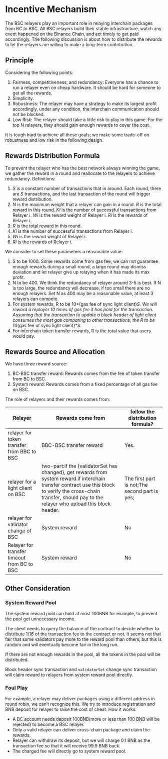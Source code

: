 # Incentive Mechanism

The BSC relayers play an important role in relaying interchain packages from BC to BSC.
All BSC relayers build their stable infrastructure, watch any event happened on the Binance Chain, and act timely to get paid accordingly. The following discussion is about how to distribute the rewards to let the relayers are willing to make a long-term contribution.

## Principle
Considering the following points:

1. Fairness, competitiveness, and redundancy: Everyone has a chance to run a relayer even on cheap hardware. It should be hard for someone to get all the rewards.
2. Simplicity. 
3. Robustness: The relayer may have a strategy to make its largest profit accordingly, under any condition, the interchain communication should not be blocked.
4. Low Risk: The relayer should take a little risk to play in this game. For the top N relayers, they should gain enough rewards to cover the cost.

It is tough hard to achieve all these goals; we make some trade-off on robustness and low risk in the following design.

## Rewards Distribution Formula

To prevent the relayer who has the best network always winning the game, we gather the reward in a round and reallocate to the relayers to achieve redundancy. 
Definitions:

1. *S* is a constant number of transactions that in around. Each round, there are *S* transactions, and the last transaction of the round will trigger reward distribution. 
2. *N* is the maximum weight that a relayer can gain in a round. *R* is the total reward in this round. *Ki* is the number of successful transactions from Relayer i. *Wi* is the reward weight of Relayer i. *Ri* is the rewards of Relayer i.
3. *R* is the total reward in this round.
4. *Ki* is the number of successful transactions from Relayer i.
5. *Wi* is the reward weight of Relayer i.
6. *Ri* is the rewards of Relayer i.

We consider to set these parameters a reasonable value:

1. S to be 1000. Some rewards come from gas fee, we can not guarantee enough rewards during a small round, a large round may dismiss deviation and let relayer give up relaying when it has made its max profit. 
2. N to be 400. We think the redundancy of relayer around 3-5 is best. If N is too large, the redundancy will decrease, if too small there are no enough relayers. Set N as 400 may be a reasonable value, at least 3 relayers can compete.
3. For system rewards, R to be 10*{gas fee of sync light client}*S. We will reward a replayer 10 times of gas fee it has paid for the transaction. Assuming that the transaction to update a block header of light client consumes the most gas comparing to other transactions, the R to be 10*{gas fee of sync light client}*S.
4. For interchain token transfer rewards, R is the total value that users would pay.



## Rewards Source and Allocation

We have three reward source: 

1. BC-BSC transfer reward: Rewards comes from the fee of token transfer from BC to BSC.
2. System reward: Rewards comes from a fixed percentage of all gas fee on BSC.

The role of relayers and their rewards comes from:

|Relayer|Rewards come from|follow the distribution formula?|
|---|---|---|
|relayer for token transfer from BBC to BSC|BBC-BSC transfer reward|Yes.|
|relayer for a light client on BSC|two-part:if the {validatorSet has changed}, get rewards from system reward.if interchain transfer contract use this block to verify the cross-chain transfer, should pay to the relayer who upload this block header.  |The first part is not;The second part is yes;|
|relayer for validator change of BSC|System reward|No|
|Relayer for transfer timeout from BC to BSC|System reward|No|

## Other Consideration 

### System Reward Pool
The system reward pool can hold at most 100BNB for example, to prevent the pool get unnecessary income. 

The client needs to query the balance of the contract to decide whether to distribute 1/16 of the transaction fee to the contract or not. It seems not that fair that some validators pay more to the reward pool than others, but this is random and will eventually become fair in the long run.

If there are not enough rewards in the pool, all the tokens in the pool will be distributed. 

Block header sync transaction and `validatorSet` change sync transaction will claim reward to relayers from system reward pool directly.

### Foul Play
For example, a relayer may deliver packages using a different address in round robin, we can’t recognize this. We try to introduce registration and BNB deposit for relayer to raise the cost of cheat.  How it works:
* A BC account needs deposit 100BNB(more or less than 100 BNB will be rejected) to become a BSC relayer.
* Only a valid relayer can deliver cross-chain package and claim the rewards.
* Relayer can withdraw its deposit, but we will charge 0.1 BNB as the transaction fee so that it will receive 99.9 BNB back.
* The charged fee will directly go to system reward pool.

